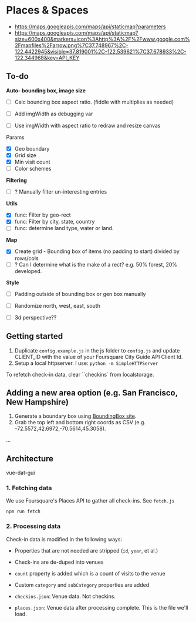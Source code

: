 # Places & Spaces

- https://maps.googleapis.com/maps/api/staticmap?parameters
- https://maps.googleapis.com/maps/api/staticmap?size=600x400&markers=icon%3Ahttp%3A%2F%2Fwww.google.com%2Fmapfiles%2Farrow.png%7C37.748967%2C-122.4422945&visible=37.819001%2C-122.539621%7C37.678933%2C-122.344968&key=API_KEY

## To-do

**Auto- bounding box, image size**
- [ ] Calc bounding box aspect ratio. (fiddle with multiplies as needed)
- [ ] Add imgWidth as debugging var
- [ ] Use imgWidth with aspect ratio to redraw and resize canvas


Params
- [x] Geo boundary
- [x] Grid size
- [x] Min visit count
- [ ] Color schemes

**Filtering**
- [ ] ? Manually filter un-interesting entries

**Utils**
- [x] func: Filter by geo-rect
- [x] func: Filter by city, state, country
- [ ] func: determine land type, water or land. 

**Map**
- [x] Create grid - Bounding box of items (no padding to start) divided by rows/cols
- [ ] ? Can I determine what is the make of a rect? e.g. 50% forest, 20% developed.

**Style**
- [ ] Padding outside of bounding box or gen box manually
- [ ] Randomize north, west, east, south

- [ ] 3d perspective??


## Getting started

1. Duplicate ```config.example.js``` in the js folder to ```config.js``` and update CLIENT_ID with the value of your Foursquare City Guide API Client Id.
2. Setup a local httpserver. I use: ```python -m SimpleHTTPServer```

To refetch check-in data, clear ``checkins` from localstorage.

## Adding a new area option (e.g. San Francisco, New Hampshire)

1. Generate a boundary box using [BoundingBox site](https://boundingbox.klokantech.com/).
2. Grab the top left and bottom right coords as CSV (e.g. -72.5572,42.6972,-70.5614,45.3058).

...


## Architecture 

vue-dat-gui

### 1. Fetching data

We use Foursquare's Places API to gather all check-ins. See `fetch.js`

`npm run fetch`

### 2. Processing data

Check-in data is modified in the following ways:
- Properties that are not needed are stripped (`id`, `year`, et al.)
- Check-ins are de-duped into venues
- `count` property is added which is a count of visits to the venue
- Custom `category` and `subCategory` properties are added

- `checkins.json`: Venue data. Not checkins.
- `places.json`: Venue data after processing complete. This is the file we'll load.





